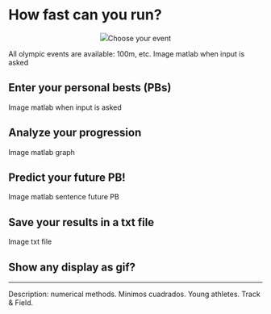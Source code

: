 # How fast can you run?
<p align="center">
<img src="https://zigapskraba.files.wordpress.com/2016/08/24141_celebutopia-usain_bolt-men6s_100-meter_final_during_beijing_2008_olympics-13_122_460lo.jpg/>
</p>
![PyPI - Python Version](https://img.shields.io/pypi/pyversions/tensorflow)
![GitHub release (latest by date)](https://img.shields.io/github/v/release/aritzLizoain/CNN-Image-Segmentation)
![GitHub last commit](https://img.shields.io/github/last-commit/aritzLizoain/CNN-Image-Segmentation)
![GitHub code size in bytes](https://img.shields.io/github/languages/code-size/aritzLizoain/CNN-Image-Segmentation)
[![](https://tokei.rs/b1/github/aritzLizoain/CNN-Image-Segmentation?category=lines)](https://github.com/aritzLizoain/CNN-Image-Segmentation) 
![GitHub User's stars](https://img.shields.io/github/stars/aritzLizoain?style=social)
![GitHub watchers](https://img.shields.io/github/watchers/aritzLizoain/CNN-Image-Segmentation?style=social)

## Choose your event
All olympic events are available: 100m, etc.
Image matlab when input is asked

## Enter your personal bests (PBs)
Image matlab when input is asked

## Analyze your progression 
Image matlab graph

## Predict your future PB!
Image matlab sentence future PB

## Save your results in a txt file
Image txt file

## Show any display as gif?

-------------------
Description: numerical methods. Minimos cuadrados. Young athletes. Track & Field.


 
